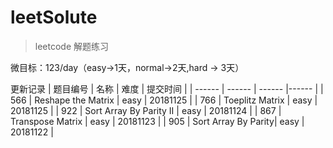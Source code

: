 # leetSolute

> leetcode 解题练习

微目标：123/day（easy->1天，normal->2天,hard -> 3天）

更新记录
| 题目编号 | 名称 | 难度 | 提交时间 |
| ------ | ------ | ------ |------ |
| 566 | Reshape the Matrix | easy | 20181125 |
| 766 | Toeplitz Matrix | easy | 20181125  |
| 922 | Sort Array By Parity II | easy | 20181124 |
| 867 | Transpose Matrix | easy | 20181123 |
| 905 | Sort Array By Parity| easy | 20181122 |


